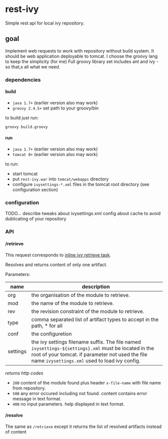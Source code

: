 # rest-ivy
Simple rest api for local ivy repository.

## goal
Implement web requests to work with repository without build system.
It should be web application deployable to tomcat.
I choose the groovy lang to keep the simplicity (for me)
Full groovy library set includes ant and ivy - so that,s all what we need.

### dependencies
#### build
* `java 1.7+` (earlier version also may work)
* `groovy 2.4.5+` set path to your groovy/bin

to build just run:

`groovy build.groovy`


#### run
* `java 1.7+` (earlier version also may work)
* `tomcat 8+` (earlier version also may work)

to run:
* start tomcat
* put `rest-ivy.war` into `tomcat/webapps` directory
* configure `ivysettings-*.xml` files in the tomcat root directory (see configuration section)

### configuration
TODO... describe tweaks about ivysettings.xml config about cache to avoid dublicating of your repository


### API

#### /retrieve
This request corresponds to [inline ivy retrieve task](http://ant.apache.org/ivy/history/2.1.0/use/retrieve.html).

Resolves and returns content of only one artifact.

Parameters:

| name     | description |
|----------|-------------|
| org      | the organisation of the module to retrieve. |
| mod      | the name of the module to retrieve.  |
| rev      | the revision constraint of the module to retrieve. |
| type     | comma separated list of artifact types to accept in the path, * for all |
| conf     | the configuretion |
| settings | the ivy settings filename suffix. The file named `ivysettings-${settings}.xml` must be located in the root of your tomcat. if parameter not used the file name `ivysettings.xml` used to load ivy config.|

*returns http codes*

* `200` content of the module found plus header `x-file-name` with file name from repository.
* `500` any error occured including not found. content contains error message in text format.
* `400` no input parameters. help displayed in text format.

#### /resolve
The same as `/retrieve` except it returns the list of resolved artifacts instead of content
